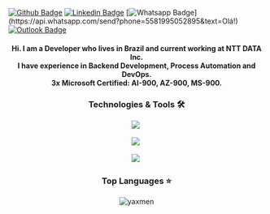 [![Github Badge](https://img.shields.io/badge/-Github-000?style=flat-square&logo=Github&logoColor=white&link=https://github.com/Yaxmen)](https://github.com/Yaxmen)
[![Linkedin Badge](https://img.shields.io/badge/-LinkedIn-blue?style=flat-square&logo=Linkedin&logoColor=white&link=https://www.linkedin.com/in/yasmimkarollinne/)](https://www.linkedin.com/in/yasmimkarollinne/)
[![Whatsapp Badge](https://img.shields.io/badge/-Whatsapp-4CA143?style=flat-square&labelColor=4CA143&logo=whatsapp&logoColor=white&link=https://api.whatsapp.com/send?phone=5581995052895&text=Olá!)](https://api.whatsapp.com/send?phone=5581995052895&text=Olá!)
[![Outlook Badge](https://img.shields.io/badge/-Microsoft-blue?style=flat-square&logo=Microsoft&logoColor=white&link=mailto:yasmimkarollinne@outlook.com.br)](mailto:yasmimkarollinne@outlook.com.br)


<h4 align="center">
Hi. I am a Developer who lives in Brazil and current working at NTT DATA Inc. <br>
I have experience in Backend Development, Process Automation and DevOps. <br>
3x Microsoft Certified: AI-900, AZ-900, MS-900. </h4>


<h3 align="center">Technologies & Tools 🛠</h3>

<p align="center">
<img src="https://devicons.dev.br/icons?icon=Azure,AWS,VSCode,Eclipse,Selenium,Python,Powershell,Java,HTML,Bash,CS&size=40&theme=dark"/></a>&nbsp
</p>
<p align="center">
<img src="https://devicons.dev.br/icons?icon=Ansible,FastAPI,Docker,PostgreSQL,MySQL,Linux,Regex,Grafana&size=40&theme=dark"/></a>&nbsp
</p>
<p align="center">
<img src="https://devicons.dev.br/icons?icon=Github,Git,Firebase,Photoshop&size=40&theme=dark"/></a>&nbsp 
</p>

<h3 align="center">Top Languages ⭐</h3>

<p align="center"> 
<img src="https://github-readme-stats.vercel.app/api/top-langs?username=yaxmen&show_icons=true&locale=en&layout=compact&theme=dark" alt="yaxmen" />
</p>